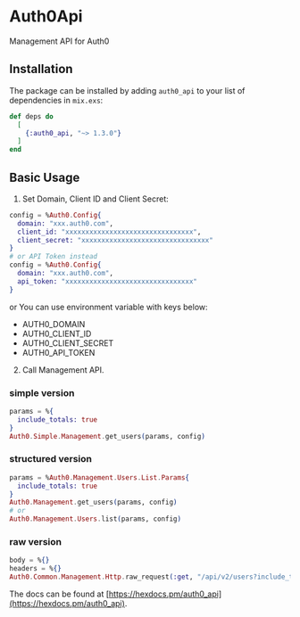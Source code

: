 # Auth0Api

Management API for Auth0

## Installation

The package can be installed by adding `auth0_api` to your list of dependencies in `mix.exs`:

```elixir
def deps do
  [
    {:auth0_api, "~> 1.3.0"}
  ]
end
```

## Basic Usage

1. Set Domain, Client ID and Client Secret:

```elixir
config = %Auth0.Config{
  domain: "xxx.auth0.com",
  client_id: "xxxxxxxxxxxxxxxxxxxxxxxxxxxxxxxx",
  client_secret: "xxxxxxxxxxxxxxxxxxxxxxxxxxxxxxxx"
}
# or API Token instead
config = %Auth0.Config{
  domain: "xxx.auth0.com",
  api_token: "xxxxxxxxxxxxxxxxxxxxxxxxxxxxxxxx"
}
```

or You can use environment variable with keys below:

- AUTH0_DOMAIN
- AUTH0_CLIENT_ID
- AUTH0_CLIENT_SECRET
- AUTH0_API_TOKEN

2. Call Management API.

### simple version

```elixir
params = %{
  include_totals: true
}
Auth0.Simple.Management.get_users(params, config)
```

### structured version

```elixir
params = %Auth0.Management.Users.List.Params{
  include_totals: true
}
Auth0.Management.get_users(params, config)
# or
Auth0.Management.Users.list(params, config)
```

### raw version

```elixir
body = %{}
headers = %{}
Auth0.Common.Management.Http.raw_request(:get, "/api/v2/users?include_totals=true", body, headers, config())
```

The docs can be found at [https://hexdocs.pm/auth0_api](https://hexdocs.pm/auth0_api).
